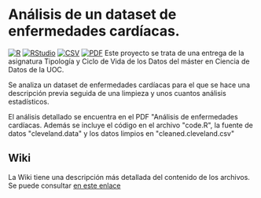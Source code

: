 # Análisis de un dataset de enfermedades cardíacas.
[![R](https://img.shields.io/badge/Language-R-red.svg)](https://www.r-project.org) [![RStudio](https://img.shields.io/badge/IDE-RStudio-blue.svg)](https://rstudio.com/) [![CSV](https://img.shields.io/badge/Dataset-CSV-green.svg)](https://es.wikipedia.org/wiki/Valores_separados_por_comas) [![PDF](https://img.shields.io/badge/Memoria-PDF-blueviolet.svg)](https://es.wikipedia.org/wiki/PDF)
Este proyecto se trata de una entrega de la asignatura Tipología y Ciclo de Vida de los Datos del máster en Ciencia de Datos de la UOC.

Se analiza un dataset de enfermedades cardíacas para el que se hace una descripción previa seguida de una limpieza y unos cuantos análisis estadísticos.

El análisis detallado se encuentra en el PDF "Análisis de enfermedades cardíacas. Además se incluye el código en el archivo "code.R", la fuente de datos "cleveland.data" y los datos limpios en "cleaned.cleveland.csv"

## Wiki
La Wiki tiene una descripción más detallada del contenido de los archivos. Se puede consultar [en este enlace](https://github.com/jlpdiez/AnalisisEnfermedadesCardiacas/wiki/Informaci%C3%B3n-pr%C3%A1ctica-sobre-el-repositorio)

